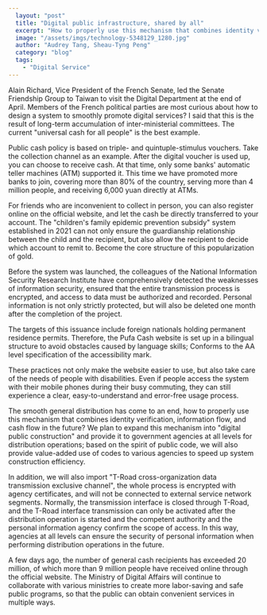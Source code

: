 ```yaml
---
  layout: "post"
  title: "Digital public infrastructure, shared by all"
  excerpt: "How to properly use this mechanism that combines identity verification, information flow, and cash flow in the future?"
  image: "/assets/imgs/technology-5348129_1280.jpg"
  author: "Audrey Tang, Sheau-Tyng Peng"
  category: "blog"
  tags: 
    - "Digital Service"
---
```



Alain Richard, Vice President of the French Senate, led the Senate Friendship Group to Taiwan to visit the Digital Department at the end of April. Members of the French political parties are most curious about how to design a system to smoothly promote digital services? I said that this is the result of long-term accumulation of inter-ministerial committees. The current "universal cash for all people" is the best example. 

Public cash policy is based on triple- and quintuple-stimulus vouchers. Take the collection channel as an example. After the digital voucher is used up, you can choose to receive cash. At that time, only some banks' automatic teller machines (ATM) supported it. This time we have promoted more banks to join, covering more than 80% of the country, serving more than 4 million people, and receiving 6,000 yuan directly at ATMs. 

For friends who are inconvenient to collect in person, you can also register online on the official website, and let the cash be directly transferred to your account. The "children's family epidemic prevention subsidy" system established in 2021 can not only ensure the guardianship relationship between the child and the recipient, but also allow the recipient to decide which account to remit to. Become the core structure of this popularization of gold. 

Before the system was launched, the colleagues of the National Information Security Research Institute have comprehensively detected the weaknesses of information security, ensured that the entire transmission process is encrypted, and access to data must be authorized and recorded. Personal information is not only strictly protected, but will also be deleted one month after the completion of the project. 

The targets of this issuance include foreign nationals holding permanent residence permits. Therefore, the Pufa Cash website is set up in a bilingual structure to avoid obstacles caused by language skills; Conforms to the AA level specification of the accessibility mark. 

These practices not only make the website easier to use, but also take care of the needs of people with disabilities. Even if people access the system with their mobile phones during their busy commuting, they can still experience a clear, easy-to-understand and error-free usage process. 

The smooth general distribution has come to an end, how to properly use this mechanism that combines identity verification, information flow, and cash flow in the future? We plan to expand this mechanism into "digital public construction" and provide it to government agencies at all levels for distribution operations; based on the spirit of public code, we will also provide value-added use of codes to various agencies to speed up system construction efficiency. 

In addition, we will also import "T-Road cross-organization data transmission exclusive channel", the whole process is encrypted with agency certificates, and will not be connected to external service network segments. Normally, the transmission interface is closed through T-Road, and the T-Road interface transmission can only be activated after the distribution operation is started and the competent authority and the personal information agency confirm the scope of access. In this way, agencies at all levels can ensure the security of personal information when performing distribution operations in the future. 

A few days ago, the number of general cash recipients has exceeded 20 million, of which more than 9 million people have received online through the official website. The Ministry of Digital Affairs will continue to collaborate with various ministries to create more labor-saving and safe public programs, so that the public can obtain convenient services in multiple ways.
